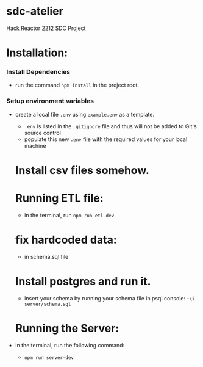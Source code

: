 # sdc-atelier
Hack Reactor 2212 SDC Project

# Installation:

### Install Dependencies
- run the command `npm install` in the project root.

### Setup environment variables
- create a local file `.env` using `example.env` as a template.
  - `.env` is listed in the `.gitignore` file and thus will not be added to Git's source control
  - populate this new `.env` file with the required values for your local machine

  # Install csv files somehow.

  # Running ETL file:
  - in the terminal, run `npm run etl-dev`

  # fix hardcoded data:
  - in schema.sql file

  # Install postgres and run it.
  - insert your schema by running your schema file in psql console:
    -`\i server/schema.sql`

  # Running the Server:
- in the terminal, run the following command:
  - `npm run server-dev`
